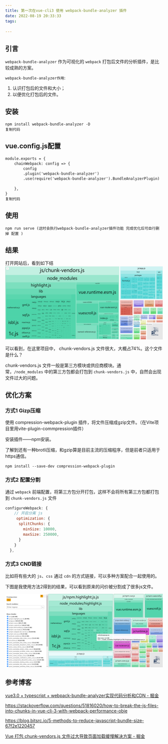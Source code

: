 ```yaml
---
title: 第一次在vue-cli3 使用 webpack-bundle-analyzer 插件
date: 2022-08-19 20:33:33
tags:

---
```


## 引言

`webpack-bundle-analyzer` 作为可视化的 `webpack` 打包后文件的分析插件，是比较成熟的方案。

`webpack-bundle-analyzer作用`:

1. 认识打包后的文件和大小；
2. 以便优化打包后的文件。

安装
--

    npm install webpack-bundle-analyzer -D
    复制代码

vue.config.js配置
-----------------------

    module.exports = {
        chainWebpack: config => {
            config
            .plugin('webpack-bundle-analyzer')
            .use(require('webpack-bundle-analyzer').BundleAnalyzerPlugin)
    
        },
    }
    复制代码

使用
--

    npm run serve (这时会执行webpack-bundle-analyzer插件功能 完成优化后可自行删掉 配置 )

## 结果

打开网站后，看到如下结<img title="null" src="https://github.com/janice143/myblog.github.io/blob/master/images/webpack_bundle1.png?raw=true" alt="null" data-align="inline">



可以看到，在这里项目中， chunk-vendors.js 文件很大，大概占74%。这个文件是什么？

chunk-vendors.js 文件一般是第三方模块或供应商模块。通常，`/node_modules` 中的第三方包都会打包到 `chunk-vendors.js` 中，自然会出现文件过大的问题。

## 优化方案

### 方式1 Gizp压缩

使用 compression-webpack-plugin 插件，将文件压缩成gzip文件。（在Vite项目里用vite-plugin-commpression插件）

安装插件——npm安装。

了解到还有一种brotli压缩，和gzip算是目前主流的压缩程序，但是前者只适用于https通信。

```shell
npm install --save-dev compression-webpack-plugin
```

### 方式2 配置分割

通过 `webpack` 前端配置，将第三方包分开打包，这样不会将所有第三方包都打包到 `chunk-vendors.js` 文件

```javascript
configureWebpack: {
    // 开启分离 js
     optimization: {
      splitChunks: {
        minSize: 10000,
        maxSize: 250000,
      }
    }
  },
```

### 方式3 CND链接

比如将有些大的 `js`、`css` 通过 `cdn` 的方式链接，可以多种方案配合一起使用的。

下图是我使用方法2得到的结果，可以看到原来的问价被分割成了很多js文件。

<img title="null" src="https://github.com/janice143/myblog.github.io/blob/master/images/webpack_bundle2.png?raw=true" alt="null" data-align="inline">



## 参考博客

[vue3.0 + typescript + webpack-bundle-analyzer实现代码分析和CDN - 掘金](https://juejin.cn/post/7055082226655952903#heading-5)

https://stackoverflow.com/questions/51816020/how-to-break-the-js-files-into-chunks-in-vue-cli-3-with-webpack-performance-obje

https://blog.bitsrc.io/5-methods-to-reduce-javascript-bundle-size-67f2e1220457

[Vue 打包 chunk-vendors.js 文件过大导致页面加载缓慢解决方案 - 掘金](https://juejin.cn/post/6999913086165467172#heading-3)
